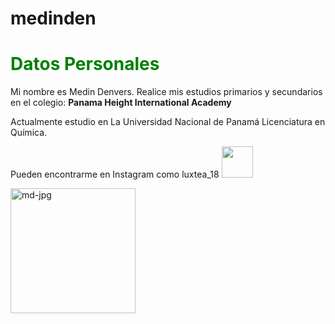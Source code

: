 # medinden
<html>
<body>
<h1 style="color:green;">Datos Personales </h1>
<p>
Mi nombre es Medin Denvers.
Realice mis estudios primarios y secundarios en el colegio:
<strong>Panama Height International Academy </strong>
</p>

<p>
Actualmente estudio en La Universidad Nacional de Panam&aacute; Licenciatura en Qu&iacute;mica.
</p>

<p>
Pueden encontrarme en Instagram como luxtea_18
  <img src="https://thumbs.gfycat.com/GorgeousSardonicAtlanticridleyturtle-size_restricted.gif" width="50" height="50">
</p>
<a href="https://ibb.co/nmSxFcd"> <img src="https://i.ibb.co/NCzcMjD/md-jpg.jpg" alt="md-jpg" border="0" width="200" height="200"> </a>
</body>
</html>



